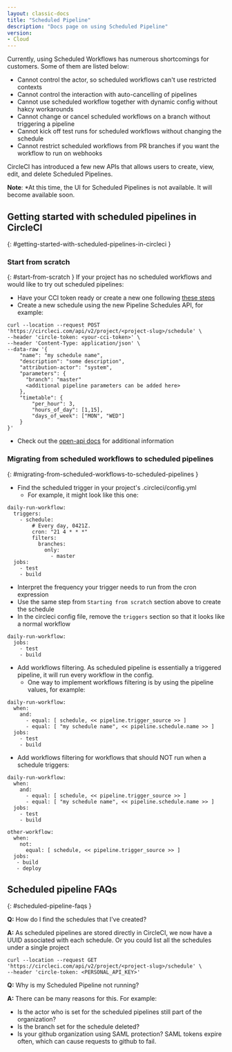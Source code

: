 ```yaml
---
layout: classic-docs
title: "Scheduled Pipeline"
description: "Docs page on using Scheduled Pipeline"
version:
- Cloud
---
```


Currently, using Scheduled Workflows has numerous shortcomings for customers. Some of them are listed below:

- Cannot control the actor, so scheduled workflows can't use restricted contexts
- Cannot control the interaction with auto-cancelling of pipelines
- Cannot use scheduled workflow together with dynamic config without hakcy workarounds
- Cannot change or cancel scheduled workflows on a branch without triggering a pipeline
- Cannot kick off test runs for scheduled workflows without changing the schedule
- Cannot restrict scheduled workflows from PR branches if you want the workflow to run on webhooks

CircleCI has introduced a few new APIs that allows users to create, view, edit, and delete Scheduled Pipelines.

**Note**: *At this time, the UI for Scheduled Pipelines is not available. It will become available soon.

## Getting started with scheduled pipelines in CircleCI
{: #getting-started-with-scheduled-pipelines-in-circleci }

### Start from scratch
{: #start-from-scratch }
If your project has no scheduled workflows and would like to try out scheduled pipelines:

- Have your CCI token ready or create a new one following [these steps](https://circleci.com/docs/2.0/managing-api-tokens/)
- Create a new schedule using the new Pipeline Schedules API, for example:

```
curl --location --request POST 'https://circleci.com/api/v2/project/<project-slug>/schedule' \
--header 'circle-token: <your-cci-token>' \
--header 'Content-Type: application/json' \
--data-raw '{
    "name": "my schedule name",
    "description": "some description",
    "attribution-actor": "system",
    "parameters": {
      "branch": "master"
      <additional pipeline parameters can be added here>
    },
    "timetable": {
        "per_hour": 3,
        "hours_of_day": [1,15],
        "days_of_week": ["MON", "WED"]
    }
}'
```

- Check out the [open-api docs](https://circleci.com/docs/api/v2/) for additional information

### Migrating from scheduled workflows to scheduled pipelines
{: #migrating-from-scheduled-workflows-to-scheduled-pipelines }
- Find the scheduled trigger in your project's .circleci/config.yml
    - For example, it might look like this one:

```
daily-run-workflow:
  triggers:
    - schedule:
        # Every day, 0421Z.
        cron: "21 4 * * *"
        filters:
          branches:
            only:
              - master
  jobs:
    - test
    - build
```

- Interpret the frequency your trigger needs to run from the cron expression
- Use the same step from `Starting from scratch` section above to create the schedule
- In the circleci config file, remove the `triggers` section so that it looks like a normal workflow

```
daily-run-workflow:
  jobs:
    - test
    - build
```

- Add workflows filtering. As scheduled pipeline is essentially a triggered pipeline, it will run every workflow in the config.
    - One way to implement workflows filtering is by using the pipeline values, for example:

```
daily-run-workflow:
  when:
    and:
      - equal: [ schedule, << pipeline.trigger_source >> ]
      - equal: [ "my schedule name", << pipeline.schedule.name >> ]
  jobs:
    - test
    - build
```

- Add workflows filtering for workflows that should NOT run when a schedule triggers:

```
daily-run-workflow:
  when:
    and:
      - equal: [ schedule, << pipeline.trigger_source >> ]
      - equal: [ "my schedule name", << pipeline.schedule.name >> ]
  jobs:
    - test
    - build

other-workflow:
  when:
    not:
      equal: [ schedule, << pipeline.trigger_source >> ]
  jobs:
   - build
   - deploy
```

## Scheduled pipeline FAQs
{: #scheduled-pipeline-faqs }

**Q:** How do I find the schedules that I've created?

**A:** As scheduled pipelines are stored directly in CircleCI, we now have a UUID associated with each schedule. Or you could list all the schedules under a single project

```
curl --location --request GET 'https://circleci.com/api/v2/project/<project-slug>/schedule' \
--header 'circle-token: <PERSONAL_API_KEY>'
```

**Q:** Why is my Scheduled Pipeline not running?

**A:** There can be many reasons for this. For example:
- Is the actor who is set for the scheduled pipelines still part of the organization?
- Is the branch set for the schedule deleted?
- Is your github organization using SAML protection? SAML tokens expire often, which can cause requests to github to fail.
